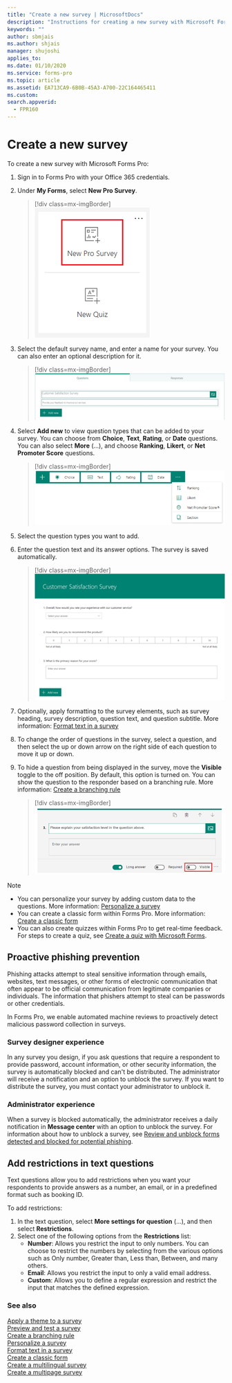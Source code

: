 ```yaml
---
title: "Create a new survey | MicrosoftDocs"
description: "Instructions for creating a new survey with Microsoft Forms Pro"
keywords: ""
author: sbmjais
ms.author: shjais
manager: shujoshi
applies_to: 
ms.date: 01/10/2020
ms.service: forms-pro
ms.topic: article
ms.assetid: EA713CA9-6B0B-45A3-A700-22C164465411
ms.custom: 
search.appverid:
  - FPR160
---
```


# Create a new survey

To create a new survey with Microsoft Forms Pro:

1.	Sign in to Forms Pro with your Office 365 credentials.

2.	Under **My Forms**, select **New Pro Survey**.

    > [!div class=mx-imgBorder]
    > ![New survey](media/new-survey-button.png "New survey")

3.	Select the default survey name, and enter a name for your survey. You can also enter an optional description for it.

    > [!div class=mx-imgBorder]
    > ![Add survey title and description](media/survey-title.png "Add survey title and description") 

4.	Select **Add new** to view question types that can be added to your survey. You can choose from **Choice**, **Text**, **Rating**, or **Date** questions. You can also select **More** (...), and choose **Ranking**, **Likert**, or **Net Promoter Score** questions.

    > [!div class=mx-imgBorder]
    > ![Question types](media/ques-types.png "Question types")

5.	Select the question types you want to add.

6.	Enter the question text and its answer options. The survey is saved automatically.

    > [!div class=mx-imgBorder]
    > ![Survey](media/survey.png "Survey")

7. Optionally, apply formatting to the survey elements, such as survey heading, survey description, question text, and question subtitle. More information: [Format text in a survey](survey-text-format.md)

8. To change the order of questions in the survey, select a question, and then select the up or down arrow on the right side of each question to move it up or down.

9. To hide a question from being displayed in the survey, move the **Visible** toggle to the off position. By default, this option is turned on. You can show the question to the responder based on a branching rule. More information: [Create a branching rule](create-branching-rule.md)

    > [!div class=mx-imgBorder]
    > ![Question visibility](media/visibility-option.png "Question visibility")

> [!NOTE]
> - You can personalize your survey by adding custom data to the questions. More information: [Personalize a survey](personalize-survey.md)
> - You can create a classic form within Forms Pro. More information: [Create a classic form](create-classic-form.md)
> - You can also create quizzes within Forms Pro to get real-time feedback. For steps to create a quiz, see [Create a quiz with Microsoft Forms](https://support.office.com/article/create-a-quiz-with-microsoft-forms-a082a018-24a1-48c1-b176-4b3616cdc83d).

## Proactive phishing prevention

Phishing attacks attempt to steal sensitive information through emails, websites, text messages, or other forms of electronic communication that often appear to be official communication from legitimate companies or individuals. The information that phishers attempt to steal can be passwords or other credentials.

In Forms Pro, we enable automated machine reviews to proactively detect malicious password collection in surveys.

### Survey designer experience

In any survey you design, if you ask questions that require a respondent to provide password, account information, or other security information, the survey is automatically blocked and can't be distributed. The administrator will receive a notification and an option to unblock the survey. If you want to distribute the survey, you must contact your administrator to unblock it.

### Administrator experience

When a survey is blocked automatically, the administrator receives a daily notification in **Message center** with an option to unblock the survey. For information about how to unblock a survey, see [Review and unblock forms detected and blocked for potential phishing](https://support.office.com/article/review-and-unblock-forms-detected-and-blocked-for-potential-phishing-879a90d7-6ef9-4145-933a-fb53a430bced).

## Add restrictions in text questions

Text questions allow you to add restrictions when you want your respondents to provide answers as a number, an email, or in a predefined format such as booking ID.

To add restrictions:

1. In the text question, select **More settings for question** (...), and then select **Restrictions**.
2. Select one of the following options from the **Restrictions** list:
    - **Number**: Allows you restrict the input to only numbers. You can choose to restrict the numbers by selecting from the various options such as Only number, Greater than, Less than, Between, and many others.
    - **Email**: Allows you restrict the input to only a valid email address.
    - **Custom**: Allows you to define a regular expression and restrict the input that matches the defined expression.

### See also

[Apply a theme to a survey](apply-theme.md)<br>
[Preview and test a survey](preview-test-survey.md)<br>
[Create a branching rule](create-branching-rule.md)<br>
[Personalize a survey](personalize-survey.md)<br>
[Format text in a survey](survey-text-format.md)<br>
[Create a classic form](create-classic-form.md)<br>
[Create a multilingual survey](create-multilingual-survey.md)<br>
[Create a multipage survey](create-multipage-survey.md)
